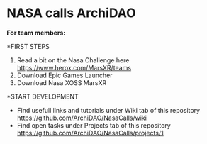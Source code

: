 # NASA calls ArchiDAO


**For team members:**

*FIRST STEPS
1. Read a bit on the Nasa Challenge here https://www.herox.com/MarsXR/teams
2. Download Epic Games Launcher
3. Download Nasa XOSS MarsXR

*START DEVELOPMENT
- Find usefull links and tutorials under Wiki tab of this repository https://github.com/ArchiDAO/NasaCalls/wiki
- Find open tasks under Projects tab of this repository https://github.com/ArchiDAO/NasaCalls/projects/1



